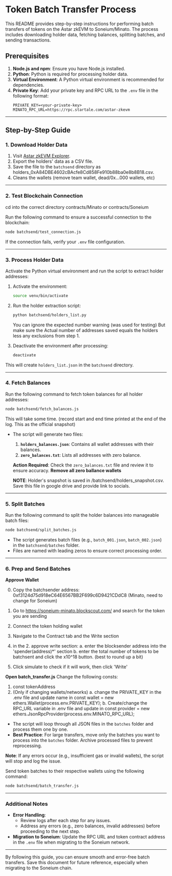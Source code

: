 # Token Batch Transfer Process

This README provides step-by-step instructions for performing batch transfers of tokens on the Astar zkEVM to Soneium/Minato. The process includes downloading holder data, fetching balances, splitting batches, and sending transactions.

## Prerequisites

1. **Node.js and npm**: Ensure you have Node.js installed.
2. **Python**: Python is required for processing holder data.
3. **Virtual Environment**: A Python virtual environment is recommended for dependencies.
4. **Private Key**: Add your private key and RPC URL to the `.env` file in the following format:
   ```
   PRIVATE_KEY=<your-private-key>
   MINATO_RPC_URL=https://rpc.startale.com/astar-zkevm
   ```

---

## Step-by-Step Guide

### 1. Download Holder Data

1. Visit [Astar zkEVM Explorer](https://astar-zkevm.explorer.startale.com/token/0xA84DBE4602cBAcfe8Cd858Fe910b88ba0e8b8B18?tab=holders).
2. Export the holders' data as a CSV file.
3. Save the file to the `batchsend` directory as holders_0xA84DBE4602cBAcfe8Cd858Fe910b88ba0e8b8B18.csv.
4. Cleans the wallets (remove team wallet, dead/0x...000 wallets, etc)

---

### 2. Test Blockchain Connection

cd into the correct directory contracts/Minato or contracts/Soneium

Run the following command to ensure a successful connection to the blockchain:

```bash
node batchsend/test_connection.js
```

If the connection fails, verify your `.env` file configuration.

---

### 3. Process Holder Data

Activate the Python virtual environment and run the script to extract holder addresses:

1. Activate the environment:
   ```bash
   source venv/bin/activate
   ```
2. Run the holder extraction script:

   ```bash
   python batchsend/holders_list.py
   ```

   You can ignore the expected number warning (was used for testing) But make sure the Actual number of addresses saved equals the holders less any exclusions from step 1.

3. Deactivate the environment after processing:
   ```bash
   deactivate
   ```

This will create `holders_list.json` in the `batchsend` directory.

---

### 4. Fetch Balances

Run the following command to fetch token balances for all holder addresses:

```bash
node batchsend/fetch_balances.js
```

This will take some time. (record start and end time printed at the end of the log. This as the official snapshot)

- The script will generate two files:

  1. **`holders_balances.json`**: Contains all wallet addresses with their balances.
  2. **`zero_balances.txt`**: Lists all addresses with zero balance.

  **Action Required**: Check the `zero_balances.txt` file and review it to ensure accuracy.
  **Remove all zero ballance wallets**

  **NOTE**: Holder's snapshot is saved in /batchsend/holders_snapshot.csv. Save this file in google drive and provide link to socials.

---

### 5. Split Batches

Run the following command to split the holder balances into manageable batch files:

```bash
node batchsend/split_batches.js
```

- The script generates batch files (e.g., `batch_001.json`, `batch_002.json`) in the `batchsend/batches` folder.
- Files are named with leading zeros to ensure correct processing order.

---

### 6. Prep and Send Batches

**Approve Wallet**

0. Copy the batchsender address: 0xf3124d75d918eC64E6567BB2F699c6D9421CDdC8 (Minato, need to change for Soneium)

1. Go to https://soneium-minato.blockscout.com/ and search for the token you are sending
2. Connect the token holding wallet
3. Navigate to the Contract tab and the Write section
4. in the 2. approve write section:
   a. enter the blocksender address into the 'spender(address)\*' section
   b. enter the total number of tokens to be batchsent and click the x10^18 button. (best to round up a bit)
5. Click simulate to check if it will work, then click 'Write'

**Open batch_transfer.js**
Change the following consts:

1. const tokenAddress
2. (Only if changing wallets/networks)
   a. change the PRIVATE_KEY in the .env file and update name in const wallet = new ethers.Wallet(process.env.PRIVATE_KEY);
   b. Create/change the RPC_URL variable in .env file and update in const provider = new ethers.JsonRpcProvider(process.env.MINATO_RPC_URL);

- The script will loop through all JSON files in the `batches` folder and process them one by one.
- **Best Practice**: For large transfers, move only the batches you want to process into the `batches` folder. Archive processed files to prevent reprocessing.

**Note**: If any errors occur (e.g., insufficient gas or invalid wallets), the script will stop and log the issue.

Send token batches to their respective wallets using the following command:

```bash
node batchsend/batch_transfer.js
```

---

### Additional Notes

- **Error Handling**:
  - Review logs after each step for any issues.
  - Address any errors (e.g., zero balances, invalid addresses) before proceeding to the next step.
- **Migration to Soneium**: Update the RPC URL and token contract address in the `.env` file when migrating to the Soneium network.

---

By following this guide, you can ensure smooth and error-free batch transfers. Save this document for future reference, especially when migrating to the Soneium chain.
